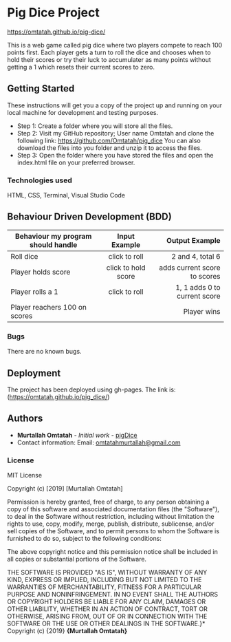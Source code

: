 # Pig Dice Project
https://omtatah.github.io/pig-dice/

This is a web game called pig dice where two players compete to reach 100 points first. Each player gets a turn to roll the dice and 
chooses when to hold their scores or try their luck to accumulater as many points without getting a 1 which resets their current scores
to zero.

## Getting Started

These instructions will get you a copy of the project up and running on your local machine for development and testing purposes. 

* Step 1:
Create a folder where you will store all the files.
* Step 2:
Visit my GitHub repository; User name Omtatah and clone the following link: https://github.com/Omtatah/pig_dice
You can also download the files into you folder and unzip it to access the files.
* Step 3:
Open the folder where you have stored the files and open the index.html file on your preferred browser.

### Technologies used
HTML, CSS, Terminal, Visual Studio Code


## Behaviour Driven Development (BDD)
|Behaviour my program should handle	           |    Input Example	                 |       Output Example         |
|----------------------------------------------|:-----------------------------------:|-----------------------------:|       
|Roll   dice     	                           |     click to roll                   |       2 and 4, total 6       |    
|Player holds score                            |   	 click to hold score	         | adds current score to scores |
|Player rolls a 1                              |     click to roll                   | 1, 1 adds 0 to current score |
|Player reachers 100 on scores                 |                        	         |       Player wins            |


### Bugs

There are no known bugs.

## Deployment

The project has been deployed using gh-pages. The link is: (https://omtatah.github.io/pig_dice/)


## Authors

* **Murtallah Omtatah** - *Initial work* - [pigDice](https://github.com/Omtatah/pig_dice)
* Contact information: Email: omtatahmurtallah@gmail.com


### License
MIT License

Copyright (c) [2019] [Murtallah Omtatah]

Permission is hereby granted, free of charge, to any person obtaining a copy
of this software and associated documentation files (the "Software"), to deal
in the Software without restriction, including without limitation the rights
to use, copy, modify, merge, publish, distribute, sublicense, and/or sell
copies of the Software, and to permit persons to whom the Software is
furnished to do so, subject to the following conditions:

The above copyright notice and this permission notice shall be included in all
copies or substantial portions of the Software.

THE SOFTWARE IS PROVIDED "AS IS", WITHOUT WARRANTY OF ANY KIND, EXPRESS OR
IMPLIED, INCLUDING BUT NOT LIMITED TO THE WARRANTIES OF MERCHANTABILITY,
FITNESS FOR A PARTICULAR PURPOSE AND NONINFRINGEMENT. IN NO EVENT SHALL THE
AUTHORS OR COPYRIGHT HOLDERS BE LIABLE FOR ANY CLAIM, DAMAGES OR OTHER
LIABILITY, WHETHER IN AN ACTION OF CONTRACT, TORT OR OTHERWISE, ARISING FROM,
OUT OF OR IN CONNECTION WITH THE SOFTWARE OR THE USE OR OTHER DEALINGS IN THE
SOFTWARE.}*
Copyright (c) {2019} **{Murtallah Omtatah}**



